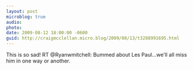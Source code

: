 ```yaml
---
layout: post
microblog: true
audio: 
photo: 
date: 2009-08-12 18:00:00 -0600
guid: http://craigmcclellan.micro.blog/2009/08/13/t3288991695.html
---
```

This is so sad! RT @Ryanwmitchell: Bummed about Les Paul...we'll all miss him in one way or another.
